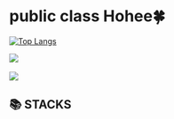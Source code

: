<div align=left><h1>public class Hohee🍀</h1></div> 

[![Top Langs](https://github-readme-stats.vercel.app/api/top-langs/?username=Choihohee&theme=dark)](https://github.com/Choihohee/github-readme-stats)

<img src="https://github-readme-stats.vercel.app/api/top-langs/?username=Choihohee&layout=compact"><br><br>
<img src="https://github-readme-stats.vercel.app/api?username=Choihohee&show_icons=true">

<div align=left><h2>📚 STACKS</h2></div>

 
